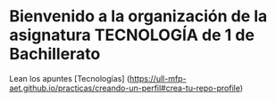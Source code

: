 # Bienvenido a la organización de la asignatura TECNOLOGÍA de 1 de Bachillerato


Lean los apuntes  [Tecnologías] (https://ull-mfp-aet.github.io/practicas/creando-un-perfil#crea-tu-repo-profile)



